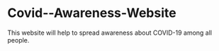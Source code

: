 # Covid--Awareness-Website
This website will help to spread awareness about COVID-19 among all people.

